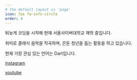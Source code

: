 ```yaml
---
# the default layout is 'page'
icon: fas fa-info-circle
order: 4
---
```


뒤늦게 코딩을 시작해 현재 서울사이버대학교 재학 중입니다.

취미로 클래식 음악을 작곡하며, 은둔 청년을 돕는 활동을 하고 있습니다.

현재 가장 관심 있는 언어는 Dart입니다.


[instagram](https://www.instagram.com/shechren/)

[youtube](https://www.youtube.com/channel/UC1bXBtBvt7KAk5VRAvUHVDg)